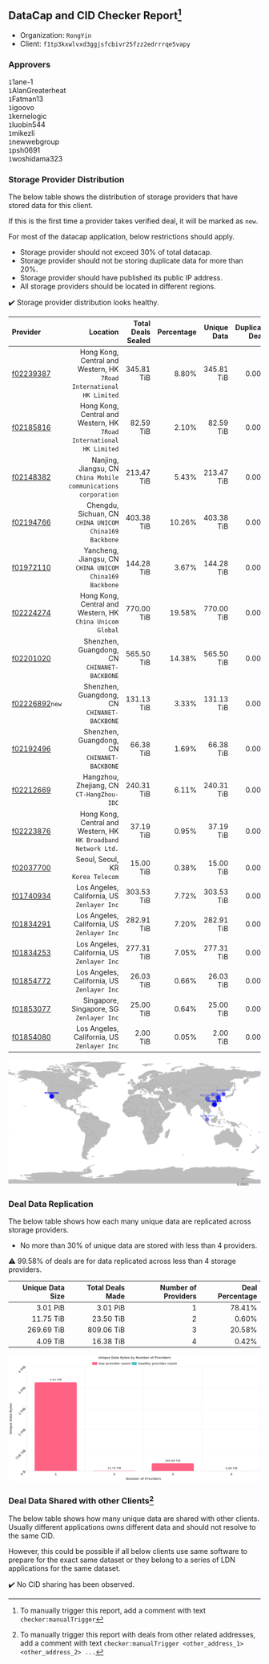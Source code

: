 ## DataCap and CID Checker Report[^1]
 - Organization: `RongYin`
 - Client: `f1tp3kxwlvxd3ggjsfcbivr25fzz2edrrrqe5vapy`
### Approvers
`1`1ane-1<br/>`1`AlanGreaterheat<br/>`1`Fatman13<br/>`1`igoovo<br/>`1`kernelogic<br/>`1`luobin544<br/>`1`mikezli<br/>`1`newwebgroup<br/>`1`psh0691<br/>`1`woshidama323

### Storage Provider Distribution
The below table shows the distribution of storage providers that have stored data for this client.

If this is the first time a provider takes verified deal, it will be marked as `new`.

For most of the datacap application, below restrictions should apply.
 - Storage provider should not exceed 30% of total datacap.
 - Storage provider should not be storing duplicate data for more than 20%.
 - Storage provider should have published its public IP address.
 - All storage providers should be located in different regions.

✔️ Storage provider distribution looks healthy.

| Provider                                                    |                                                                Location | Total Deals Sealed | Percentage | Unique Data | Duplicate Deals |
| :---------------------------------------------------------- | ----------------------------------------------------------------------: | -----------------: | ---------: | ----------: | --------------: |
| [f02239387](https://filfox.info/en/address/f02239387)       | Hong Kong, Central and Western, HK<br/>`7Road International HK Limited` |         345.81 TiB |      8.80% |  345.81 TiB |           0.00% |
| [f02185816](https://filfox.info/en/address/f02185816)       | Hong Kong, Central and Western, HK<br/>`7Road International HK Limited` |          82.59 TiB |      2.10% |   82.59 TiB |           0.00% |
| [f02148382](https://filfox.info/en/address/f02148382)       |      Nanjing, Jiangsu, CN<br/>`China Mobile communications corporation` |         213.47 TiB |      5.43% |  213.47 TiB |           0.00% |
| [f02194766](https://filfox.info/en/address/f02194766)       |               Chengdu, Sichuan, CN<br/>`CHINA UNICOM China169 Backbone` |         403.38 TiB |     10.26% |  403.38 TiB |           0.00% |
| [f01972110](https://filfox.info/en/address/f01972110)       |              Yancheng, Jiangsu, CN<br/>`CHINA UNICOM China169 Backbone` |         144.28 TiB |      3.67% |  144.28 TiB |           0.00% |
| [f02224274](https://filfox.info/en/address/f02224274)       |            Hong Kong, Central and Western, HK<br/>`China Unicom Global` |         770.00 TiB |     19.58% |  770.00 TiB |           0.00% |
| [f02201020](https://filfox.info/en/address/f02201020)       |                         Shenzhen, Guangdong, CN<br/>`CHINANET-BACKBONE` |         565.50 TiB |     14.38% |  565.50 TiB |           0.00% |
| [f02226892](https://filfox.info/en/address/f02226892)`new`  |                         Shenzhen, Guangdong, CN<br/>`CHINANET-BACKBONE` |         131.13 TiB |      3.33% |  131.13 TiB |           0.00% |
| [f02192496](https://filfox.info/en/address/f02192496)       |                         Shenzhen, Guangdong, CN<br/>`CHINANET-BACKBONE` |          66.38 TiB |      1.69% |   66.38 TiB |           0.00% |
| [f02212669](https://filfox.info/en/address/f02212669)       |                            Hangzhou, Zhejiang, CN<br/>`CT-HangZhou-IDC` |         240.31 TiB |      6.11% |  240.31 TiB |           0.00% |
| [f02223876](https://filfox.info/en/address/f02223876)       |      Hong Kong, Central and Western, HK<br/>`HK Broadband Network Ltd.` |          37.19 TiB |      0.95% |   37.19 TiB |           0.00% |
| [f02037700](https://filfox.info/en/address/f02037700)       |                                    Seoul, Seoul, KR<br/>`Korea Telecom` |          15.00 TiB |      0.38% |   15.00 TiB |           0.00% |
| [f01740934](https://filfox.info/en/address/f01740934)       |                          Los Angeles, California, US<br/>`Zenlayer Inc` |         303.53 TiB |      7.72% |  303.53 TiB |           0.00% |
| [f01834291](https://filfox.info/en/address/f01834291)       |                          Los Angeles, California, US<br/>`Zenlayer Inc` |         282.91 TiB |      7.20% |  282.91 TiB |           0.00% |
| [f01834253](https://filfox.info/en/address/f01834253)       |                          Los Angeles, California, US<br/>`Zenlayer Inc` |         277.31 TiB |      7.05% |  277.31 TiB |           0.00% |
| [f01854772](https://filfox.info/en/address/f01854772)       |                          Los Angeles, California, US<br/>`Zenlayer Inc` |          26.03 TiB |      0.66% |   26.03 TiB |           0.00% |
| [f01853077](https://filfox.info/en/address/f01853077)       |                             Singapore, Singapore, SG<br/>`Zenlayer Inc` |          25.00 TiB |      0.64% |   25.00 TiB |           0.00% |
| [f01854080](https://filfox.info/en/address/f01854080)       |                          Los Angeles, California, US<br/>`Zenlayer Inc` |           2.00 TiB |      0.05% |    2.00 TiB |           0.00% |

<img src="https://raw.githubusercontent.com/data-preservation-programs/filplus-checker-assets/main/filecoin-project/filecoin-plus-large-datasets/issues/2050/1690558626651.png"/>

### Deal Data Replication
The below table shows how each many unique data are replicated across storage providers.

- No more than 30% of unique data are stored with less than 4 providers.

⚠️ 99.58% of deals are for data replicated across less than 4 storage providers.

| Unique Data Size | Total Deals Made | Number of Providers | Deal Percentage |
| ---------------: | ---------------: | ------------------: | --------------: |
|         3.01 PiB |         3.01 PiB |                   1 |          78.41% |
|        11.75 TiB |        23.50 TiB |                   2 |           0.60% |
|       269.69 TiB |       809.06 TiB |                   3 |          20.58% |
|         4.09 TiB |        16.38 TiB |                   4 |           0.42% |

<img src="https://raw.githubusercontent.com/data-preservation-programs/filplus-checker-assets/main/filecoin-project/filecoin-plus-large-datasets/issues/2050/1690558627522.png"/>

### Deal Data Shared with other Clients[^3]
The below table shows how many unique data are shared with other clients.
Usually different applications owns different data and should not resolve to the same CID.

However, this could be possible if all below clients use same software to prepare for the exact same dataset or they belong to a series of LDN applications for the same dataset.

✔️ No CID sharing has been observed.

[^1]: To manually trigger this report, add a comment with text `checker:manualTrigger`

[^2]: Deals from those addresses are combined into this report as they are specified with `checker:manualTrigger`

[^3]: To manually trigger this report with deals from other related addresses, add a comment with text `checker:manualTrigger <other_address_1> <other_address_2> ...`

